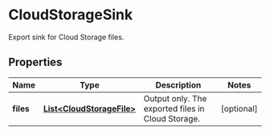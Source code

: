 

# CloudStorageSink

Export sink for Cloud Storage files.

## Properties

| Name | Type | Description | Notes |
|------------ | ------------- | ------------- | -------------|
|**files** | [**List&lt;CloudStorageFile&gt;**](CloudStorageFile.md) | Output only. The exported files in Cloud Storage. |  [optional] |



